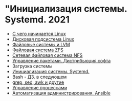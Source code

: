 # "Инициализация системы. Systemd. 2021

* [С чего начинается Linux](./001.md)
* [Дисковая подсистема Linux](./002.md)
* [Файловые системы и LVM](./003.md)
* [Файловая система ZFS](./004.md)
* [Сетевая файловая система NFS](./005.md)
* [Управление пакетами. Дистрибьюция софта](./006.md)
* Загрузка системы
* [Инициализация системы. Systemd.](./008.md)
* Bash - ДЗ. в следующем
* [grep, sed, awk и другие](./010.md)
* [Управление процессами](./011.md)
* [Автоматизация администрирования. Ansible](./014.md)

